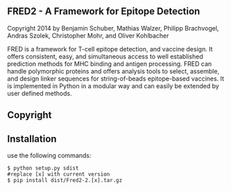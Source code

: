 
FRED2 - A Framework for Epitope Detection
-----------------------------------------
Copyright 2014 by Benjamin Schuber,  Mathias Walzer, Philipp Brachvogel, Andras Szolek, Christopher Mohr,  and Oliver Kohlbacher


FRED is a framework for T-cell epitope detection, and vaccine design. It  offers consistent, easy, and simultaneous access to well established prediction methods for MHC binding and antigen processing. FRED can handle polymorphic proteins and offers analysis tools to select, assemble, and design linker sequences for string-of-beads epitope-based vaccines. It is implemented in Python in a modular way and can easily be extended by user defined methods.


Copyright
----------


Installation
------------

use the following commands:

    $ python setup.py sdist
    #replace [x] with current version
    $ pip install dist/Fred2-2.[x].tar.gz
